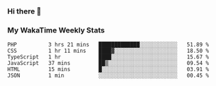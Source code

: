 ### Hi there 👋

<!--
**royschrauwen/royschrauwen** is a ✨ _special_ ✨ repository because its `README.md` (this file) appears on your GitHub profile.

Here are some ideas to get you started:

- 🔭 I’m currently working on ...
- 🌱 I’m currently learning ...
- 👯 I’m looking to collaborate on ...
- 🤔 I’m looking for help with ...
- 💬 Ask me about ...
- 📫 How to reach me: ...
- 😄 Pronouns: ...
- ⚡ Fun fact: ...
-->


### My WakaTime Weekly Stats
<!--START_SECTION:waka-->

```text
PHP          3 hrs 21 mins   █████████████░░░░░░░░░░░░   51.89 %
CSS          1 hr 11 mins    ████▓░░░░░░░░░░░░░░░░░░░░   18.50 %
TypeScript   1 hr            ████░░░░░░░░░░░░░░░░░░░░░   15.67 %
JavaScript   37 mins         ██▒░░░░░░░░░░░░░░░░░░░░░░   09.54 %
HTML         15 mins         █░░░░░░░░░░░░░░░░░░░░░░░░   03.91 %
JSON         1 min           ░░░░░░░░░░░░░░░░░░░░░░░░░   00.45 %
```

<!--END_SECTION:waka-->
